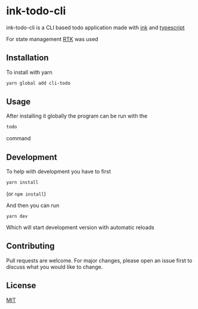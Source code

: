 # ink-todo-cli

ink-todo-cli is a CLI based todo application made with [ink](https://github.com/vadimdemedes/ink#israwmodesupported) and [typescript](https://www.typescriptlang.org/)

For state management [RTK](https://redux-toolkit.js.org/) was used

## Installation

To install with yarn

```bash
yarn global add cli-todo
```

## Usage

After installing it globally the program can be run with the

```bash
todo
```

command

## Development

To help with development you have to first

```bash
yarn install
```

(or `npm install`)

And then you can run

```
yarn dev
```

Which will start development version with automatic reloads

## Contributing

Pull requests are welcome. For major changes, please open an issue first to discuss what you would like to change.

## License

[MIT](https://choosealicense.com/licenses/mit/)
